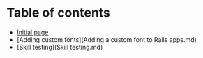 # Table of contents

* [Initial page](README.md)
* [Adding custom fonts](Adding a custom font to Rails apps.md)
* [Skill testing](Skill testing.md)
 